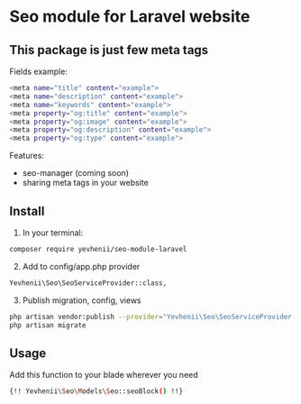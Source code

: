 # Seo module for Laravel website

## This package is just few meta tags

Fields example:
``` bash
<meta name="title" content="example">
<meta name="description" content="example">
<meta name="keywords" content="example">
<meta property="og:title" content="example">
<meta property="og:image" content="example">
<meta property="og:description" content="example">
<meta property="og:type" content="example">
```

Features:
- seo-manager (coming soon)
- sharing meta tags in your website

## Install

1) In your terminal:
``` bash
composer require yevhenii/seo-module-laravel
```
2) Add to config/app.php  provider 

``` bash
Yevhenii\Seo\SeoServiceProvider::class,
```

3) Publish migration, config, views

```bash
php artisan vendor:publish --provider="Yevhenii\Seo\SeoServiceProvider::class"
php artisan migrate
```

## Usage 

Add this function to your blade wherever you need

```bash
{!! Yevhenii\Seo\Models\Seo::seoBlock() !!}
```